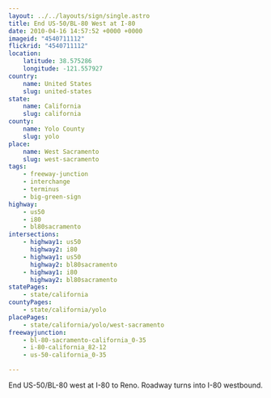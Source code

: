 ```yaml
---
layout: ../../layouts/sign/single.astro
title: End US-50/BL-80 West at I-80
date: 2010-04-16 14:57:52 +0000 +0000
imageid: "4540711112"
flickrid: "4540711112"
location:
    latitude: 38.575286
    longitude: -121.557927
country:
    name: United States
    slug: united-states
state:
    name: California
    slug: california
county:
    name: Yolo County
    slug: yolo
place:
    name: West Sacramento
    slug: west-sacramento
tags:
    - freeway-junction
    - interchange
    - terminus
    - big-green-sign
highway:
    - us50
    - i80
    - bl80sacramento
intersections:
    - highway1: us50
      highway2: i80
    - highway1: us50
      highway2: bl80sacramento
    - highway1: i80
      highway2: bl80sacramento
statePages:
    - state/california
countyPages:
    - state/california/yolo
placePages:
    - state/california/yolo/west-sacramento
freewayjunction:
    - bl-80-sacramento-california_0-35
    - i-80-california_82-12
    - us-50-california_0-35

---
```

End US-50/BL-80 west at I-80 to Reno.  Roadway turns into I-80 westbound.